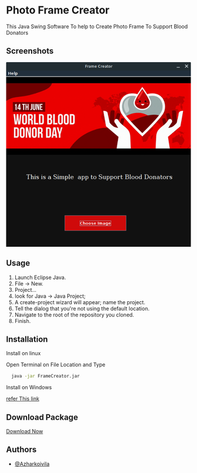 
# Photo Frame Creator

This Java Swing Software To help to Create Photo Frame To Support Blood Donators

## Screenshots

![App Screenshot](https://raw.githubusercontent.com/Azharkoivila/PhotoFrameCreator/readme/ScreenShots/ScreenShot.png)
## Usage

1. Launch Eclipse Java.
2. File -> New.
3. Project...
4. look for Java -> Java Project;
5. A create-project wizard will appear; name the project.
6. Tell the dialog that you're not using the default location.
7. Navigate to the root of the repository you cloned.
8. Finish.

## Installation

Install on linux

Open Terminal on File Location and Type
```bash
  java -jar FrameCreator.jar
```
Install on Windows 

[refer This link](https://www.wikihow.com/Run-a-.Jar-Java-File)

## Download Package
[Download Now](https://github.com/Azharkoivila/PhotoFrameCreator/raw/readme/Jar/FrameCreator.jar)

## Authors

- [@Azharkoivila](https://www.github.com/Azharkoivila)

